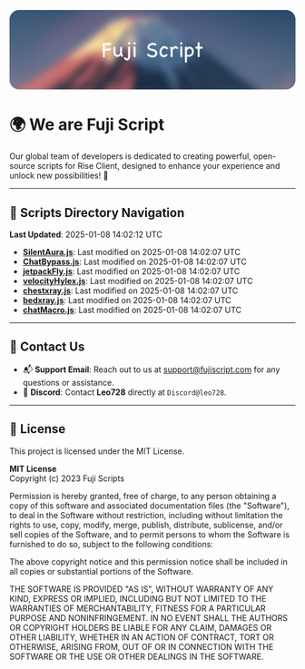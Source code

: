 ![Banner](.github/b.webp)

# 🌍 **We are Fuji Script**

Our global team of developers is dedicated to creating powerful, open-source scripts for Rise Client, designed to enhance your experience and unlock new possibilities! 🌟

---
<!-- SCRIPTS_NAVIGATION_START -->
## 📂 **Scripts Directory Navigation**

**Last Updated**: 2025-01-08 14:02:12 UTC

- **[SilentAura.js](scripts/SilentAura.js)**: Last modified on 2025-01-08 14:02:07 UTC
- **[ChatBypass.js](scripts/ChatBypass.js)**: Last modified on 2025-01-08 14:02:07 UTC
- **[jetpackFly.js](scripts/jetpackFly.js)**: Last modified on 2025-01-08 14:02:07 UTC
- **[velocityHylex.js](scripts/velocityHylex.js)**: Last modified on 2025-01-08 14:02:07 UTC
- **[chestxray.js](scripts/chestxray.js)**: Last modified on 2025-01-08 14:02:07 UTC
- **[bedxray.js](scripts/bedxray.js)**: Last modified on 2025-01-08 14:02:07 UTC
- **[chatMacro.js](scripts/chatMacro.js)**: Last modified on 2025-01-08 14:02:07 UTC

<!-- SCRIPTS_NAVIGATION_END -->

---

## 💬 **Contact Us**  
- 📬 **Support Email**: Reach out to us at [support@fujiscript.com](mailto:support@fujiscript.com) for any questions or assistance.  
- 💬 **Discord**: Contact **Leo728** directly at `Discord@leo728`.

---

## 📜 **License**

This project is licensed under the MIT License.  

**MIT License**  
Copyright (c) 2023 Fuji Scripts  

Permission is hereby granted, free of charge, to any person obtaining a copy of this software and associated documentation files (the "Software"), to deal in the Software without restriction, including without limitation the rights to use, copy, modify, merge, publish, distribute, sublicense, and/or sell copies of the Software, and to permit persons to whom the Software is furnished to do so, subject to the following conditions:  

The above copyright notice and this permission notice shall be included in all copies or substantial portions of the Software.  

THE SOFTWARE IS PROVIDED "AS IS", WITHOUT WARRANTY OF ANY KIND, EXPRESS OR IMPLIED, INCLUDING BUT NOT LIMITED TO THE WARRANTIES OF MERCHANTABILITY, FITNESS FOR A PARTICULAR PURPOSE AND NONINFRINGEMENT. IN NO EVENT SHALL THE AUTHORS OR COPYRIGHT HOLDERS BE LIABLE FOR ANY CLAIM, DAMAGES OR OTHER LIABILITY, WHETHER IN AN ACTION OF CONTRACT, TORT OR OTHERWISE, ARISING FROM, OUT OF OR IN CONNECTION WITH THE SOFTWARE OR THE USE OR OTHER DEALINGS IN THE SOFTWARE.  

